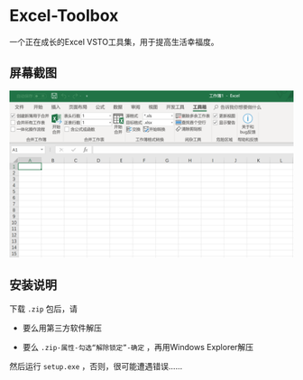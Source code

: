 # Excel-Toolbox
一个正在成长的Excel VSTO工具集，用于提高生活幸福度。

## 屏幕截图

![Screenshot](https://github.com/RongguoLiu/Excel-Toolbox/raw/master/Screenshot.png)

## 安装说明

下载 `.zip` 包后，请

* 要么用第三方软件解压

* 要么 `.zip-属性-勾选“解除锁定”-确定` ，再用Windows Explorer解压

然后运行 `setup.exe` ，否则，很可能遭遇错误……
